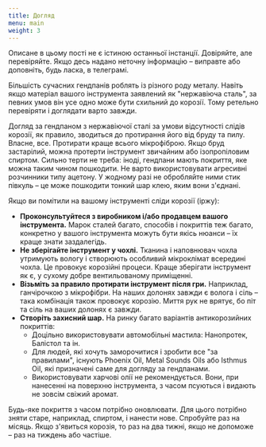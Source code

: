 ```yaml
---
title: Догляд
menu: main
weight: 3
---
```


Описане в цьому пості не є істиною останньої інстанції. Довіряйте, але перевіряйте. Якщо десь надано неточну інформацію – виправте або доповніть, будь ласка, в телеграмі.

Більшість сучасних гендпанів роблять із різного роду металу. Навіть якщо матеріал вашого інструмента заявлений як "нержавіюча сталь", за певних умов він усе одно може бути схильний до корозії. Тому ретельно перевіряти і доглядати варто завжди.

Догляд за гендпаном з нержавіючої сталі за умови відсутності слідів корозії, як правило, зводиться до протирання його від бруду та пилу. Власне, все. Протирати краще всього мікрофіброю. Якщо бруд застарілий, можна протерти інструмент звичайним або ізопропіловим спиртом. Сильно терти не треба: іноді, гендпани мають покриття, яке можна таким чином пошкодити. Не варто використовувати агресивні розчинники типу ацетону. У жодному разі не обробляйте ними стик півкуль – це може пошкодити тонкий шар клею, яким вони з'єднані.

Якщо ви помітили на вашому інструменті сліди корозії (іржу):

- **Проконсультуйтеся з виробником і/або продавцем вашого інструмента.** Марок сталей багато, способів і покриттів теж багато, конкретно у вашого інструмента можуть бути якісь нюанси – їх краще знати заздалегідь.
- **Не зберігайте інструмент у чохлі.** Тканина і наповнювач чохла утримують вологу і створюють особливий мікроклімат всередині чохла. Це провокує корозійні процеси. Краще зберігати інструмент як є, у сухому добре вентильованому приміщенні.
- **Візьміть за правило протирати інструмент після гри.** Наприклад, ганчірочкою з мікрофібри. На наших долонях завжди є волога і сіль – така комбінація також провокує корозію. Миття рук не врятує, бо піт та сіль на ваших долонях є завжди.
- **Створіть захисний шар.** На ринку багато варіантів антикорозийних покриттів:
  - Доцільно використовувати автомобільні мастила: Нанопротек, Балістол та ін.
  - Для людей, які хочуть заморочитися і зробити все "за правилами", існують Phoenix Oil, Metal Sounds Oils або Isthmus Oil, які призначені саме для догляду за гендпанами.
  - Використовувати харчові олії не рекомендується. Вони, при нанесенні на поверхню інструмента, з часом псуються і видають не зовсім свіжий аромат.

Будь-яке покриття з часом потрібно оновлювати. Для цього потрібно зняти старе, наприклад, спиртом, і нанести нове. Спробуйте раз на місяць. Якщо з'явиться корозія, то раз на два тижні, якщо не допоможе – раз на тиждень або частіше.
